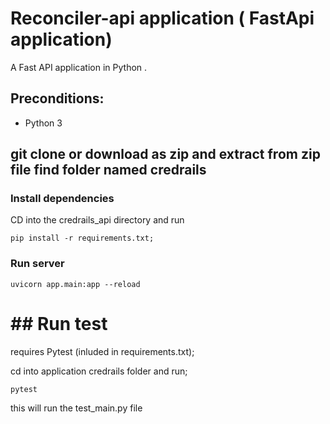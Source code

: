# Reconciler-api application ( FastApi application) 

A Fast API  application in Python .

## Preconditions:

- Python 3

## git clone or download as zip and  extract from zip file find folder named credrails 


### Install dependencies

 CD into the credrails_api directory and run
```
pip install -r requirements.txt;
```

### Run server

```
uvicorn app.main:app --reload
```

# ## Run test

 requires Pytest (inluded in requirements.txt);

 cd into application credrails folder and run;

```
pytest 
```

this will run the test_main.py file 




